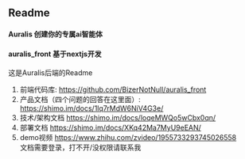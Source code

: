 ## Readme
#### Auralis 创建你的专属ai智能体

#### auralis_front 基于nextjs开发
  
这是Auralis后端的Readme  
1. 前端代码库: https://github.com/BizerNotNull/auralis_front  
2. 产品文档（四个问题的回答在这里面）: https://shimo.im/docs/1lq7rMdW6NiV4G3e/  
3. 技术/架构文档 https://shimo.im/docs/loqeMWQo5wCbx0qn/    
4. 部署文档 https://shimo.im/docs/XKq42Ma7MyU9eEAN/    
5. demo视频 https://www.zhihu.com/zvideo/1955733293745026558  
文档需要登录，打不开/没权限请联系我
